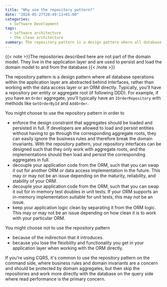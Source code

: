 ```yaml
---
title: "Why use the repository pattern?"
date: "2024-05-27T20:49:11+01:00"
categories:
  - Software Development
tags:
  - software architecture
  - the clean architecture
summary: The repository pattern is a design pattern where all database operations within the application layer are abstracted behind interfaces, rather than working with the data access layer or an ORM directly.
---
```


{{< note >}}The repositories described here are not part of the domain model. They live in the application layer and are used to persist and load the domain model to and from the database.{{< /note >}}

The repository pattern is a design pattern where all database operations within the application layer are abstracted behind interfaces, rather than working with the data access layer or an ORM directly. Typically, you'll have a repository per entity or aggregate root (if following DDD). For example, if you have an `Order` aggregate, you'll typically have an `IOrderRepository` with methods like `GetOrderById` and `AddOrder`.

You might choose to use the repository pattern in order to

- enforce the design constraint that aggregates should be loaded and persisted in full. If developers are allowed to load and persist entities without having to go through the corresponding aggregate roots, they can easily ignore the business rules and therefore break the domain invariants. With the repository pattern, your repository interfaces can be designed such that they only work with aggregate roots, and the implementations should then load and persist the corresponding aggregates in full.
- decouple your application code from the ORM, such that you can swap it out for another ORM or data access implementation in the future. This may or may not be an issue depending on the maturity, reliability, and stability of your ORM.
- decouple your application code from the ORM, such that you can swap it out for in-memory test doubles in unit tests. If your ORM supports an in-memory implementation suitable for unit tests, this may not be an issue.
- keep your application logic clean by separating it from the ORM logic. This may or may not be an issue depending on how clean it is to work with your particular ORM.

You might choose not to use the repository pattern

- because of the indirection that it introduces.
- because you lose the flexibility and functionality you get in your application layer when working with the ORM directly.

If you're using CQRS, it's common to use the repository pattern on the command side, where business rules and domain invariants are a concern and should be protected by domain aggregates, but then skip the repositories and work more directly with the database on the query side where read performance is the primary concern.
